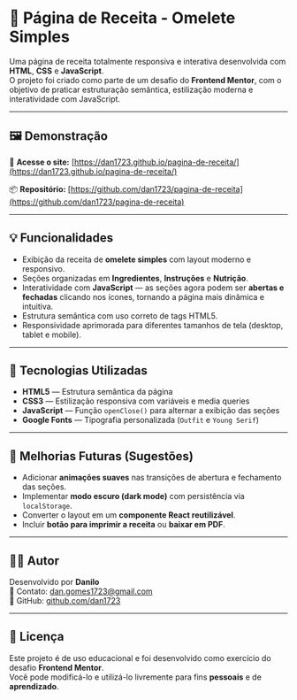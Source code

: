 # 🍳 Página de Receita - Omelete Simples

Uma página de receita totalmente responsiva e interativa desenvolvida com **HTML**, **CSS** e **JavaScript**.  
O projeto foi criado como parte de um desafio do **Frontend Mentor**, com o objetivo de praticar estruturação semântica, estilização moderna e interatividade com JavaScript.

---

## 🖼️ Demonstração

🔗 **Acesse o site:** [https://dan1723.github.io/pagina-de-receita/](https://dan1723.github.io/pagina-de-receita/)

📦 **Repositório:** [https://github.com/dan1723/pagina-de-receita](https://github.com/dan1723/pagina-de-receita)

---

## 💡 Funcionalidades

- Exibição da receita de **omelete simples** com layout moderno e responsivo.  
- Seções organizadas em **Ingredientes**, **Instruções** e **Nutrição**.  
- Interatividade com **JavaScript** — as seções agora podem ser **abertas e fechadas** clicando nos ícones, tornando a página mais dinâmica e intuitiva.  
- Estrutura semântica com uso correto de tags HTML5.  
- Responsividade aprimorada para diferentes tamanhos de tela (desktop, tablet e mobile).

---

## 🧱 Tecnologias Utilizadas

- **HTML5** — Estrutura semântica da página  
- **CSS3** — Estilização responsiva com variáveis e media queries  
- **JavaScript** — Função `openClose()` para alternar a exibição das seções  
- **Google Fonts** — Tipografia personalizada (`Outfit` e `Young Serif`)

---

## 🚀 Melhorias Futuras (Sugestões)

- Adicionar **animações suaves** nas transições de abertura e fechamento das seções.  
- Implementar **modo escuro (dark mode)** com persistência via `localStorage`.  
- Converter o layout em um **componente React reutilizável**.  
- Incluir **botão para imprimir a receita** ou **baixar em PDF**.

---

## 🧑‍💻 Autor

Desenvolvido por **Danilo**  
📧 Contato: dan.gomes1723@gmail.com  
🔗 GitHub: [github.com/dan1723](https://github.com/dan1723)

---

## 🪪 Licença

Este projeto é de uso educacional e foi desenvolvido como exercício do desafio **Frontend Mentor**.  
Você pode modificá-lo e utilizá-lo livremente para fins **pessoais** e de **aprendizado**.
